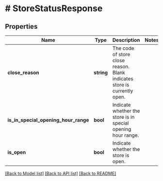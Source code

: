 # # StoreStatusResponse

## Properties

Name | Type | Description | Notes
------------ | ------------- | ------------- | -------------
**close_reason** | **string** | The code of store close reason. Blank indicates store is currently open. |
**is_in_special_opening_hour_range** | **bool** | Indicate whether the store is in special opening hour range. |
**is_open** | **bool** | Indicate whether the store is open. |

[[Back to Model list]](../../README.md#models) [[Back to API list]](../../README.md#endpoints) [[Back to README]](../../README.md)
